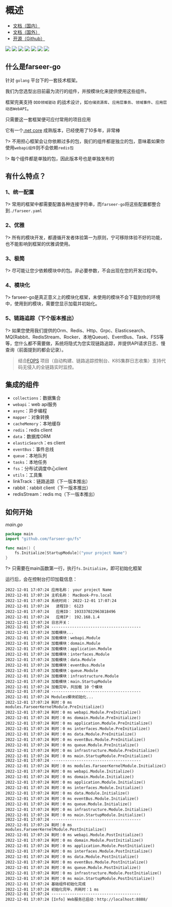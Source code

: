 # 概述
- [文档（国内）](https://farseer-go.gitee.io/)
- [文档（国外）](https://farseer-go.github.io/doc/)
- [开源（Github）](https://github.com/farseer-go/fs)

![](https://img.shields.io/github/stars/farseer-go?style=social)
![](https://img.shields.io/github/license/farseer-go/fs)
![](https://img.shields.io/github/go-mod/go-version/farseer-go/fs)
![](https://img.shields.io/github/v/release/farseer-go/fs)
![](https://img.shields.io/github/languages/code-size/farseer-go/fs)
![](https://img.shields.io/github/directory-file-count/farseer-go/fs)
![](https://img.shields.io/github/last-commit/farseer-go/fs)

## 什么是farseer-go
针对 `golang` 平台下的一套技术框架。

我们为您选型出目前最为流行的组件，并按模块化来提供使用这些组件。

框架完美支持 `DDD领域驱动` 的战术设计，如`仓储资源库`、`应用层事务`、`领域事件`、`应用层动态WebAPI`。

只需要这一套框架便可应付常用的项目应用

它有一个[.net core](https://github.com/FarseerNet/Farseer.Net/) 成熟版本，已经使用了10多年，非常棒

?> 不用担心框架会让你依赖过多的包，我们的组件都是独立的包，意味着如果你使用`webapi组件`则不会依赖`redis包`

!> 每个组件都是单独的包，因此版本号也是单独发布的

## 有什么特点？

### 1、统一配置

?> 常用的框架中都需要配置各种连接字符串，而`farseer-go`将这些配置都整合到`./farseer.yaml`

### 2、优雅

?> 所有的模块开发，都遵循开发者体验第一为原则，宁可移除体验不好的功能，也不能影响到框架的优雅调使用。

### 3、极简

?> 尽可能让您少依赖模块中的包。非必要参数，不会出现在您的开发过程中。

### 4、模块化

?> farseer-go是真正意义上的模块化框架，未使用的模块不会下载到你的环境中，使用到的模块，需要您显示加载并初始化。

### 5、链路追踪（下个版本推出）

?> 如果您使用我们提供的Orm、Redis、Http、Grpc、Elasticsearch、MQ(Rabbit、RedisStream、Rocker、本地Queue)、EventBus、Task、FSS等等，您什么都不需要做，系统将隐式为您实现链路追踪，并提供API请求日志、慢查询（前面提到的都会记录）。

> 结合[FOPS](https://github.com/FarseerNet/FOPS) 项目（自动构建、链路追踪控制台、K8S集群日志收集）支持代码无侵入的全链路实时监控。

## 集成的组件
- `collections`：数据集合
- `webapi`：web api服务
- `async`：异步编程
- `mapper`：对象转换
- `cacheMemory`：本地缓存
- `redis`：redis client
- `data`：数据库ORM
- `elasticSearch`：es client
- `eventBus`：事件总线
- `queue`：本地队列
- `tasks`：本地任务
- `fss`：分布试调度中心client
- `utils`：工具集
- linkTrack：链路追踪（下一版本推出）
- rabbit：rabbit client（下一版本推出）
- redisStream：redis mq（下一版本推出）

## 如何开始

_main.go_
```go
package main
import "github.com/farseer-go/fs"

func main() {
	fs.Initialize[StartupModule]("your project Name")
}
```

?> 只需要在main函数第一行，执行`fs.Initialize`，即可初始化框架

运行后，会在控制台打印加载信息：

```
2022-12-01 17:07:24 应用名称： your project Name
2022-12-01 17:07:24 主机名称： MacBook-Pro.local
2022-12-01 17:07:24 系统时间： 2022-12-01 17:07:24
2022-12-01 17:07:24   进程ID： 6123
2022-12-01 17:07:24   应用ID： 193337022963818496
2022-12-01 17:07:24   应用IP： 192.168.1.4
2022-12-01 17:07:24 日志开关： 
2022-12-01 17:07:24 ---------------------------------------
2022-12-01 17:07:24 加载模块...
2022-12-01 17:07:24 加载模块：webapi.Module
2022-12-01 17:07:24 加载模块：domain.Module
2022-12-01 17:07:24 加载模块：application.Module
2022-12-01 17:07:24 加载模块：interfaces.Module
2022-12-01 17:07:24 加载模块：data.Module
2022-12-01 17:07:24 加载模块：eventBus.Module
2022-12-01 17:07:24 加载模块：queue.Module
2022-12-01 17:07:24 加载模块：infrastructure.Module
2022-12-01 17:07:24 加载模块：main.StartupModule
2022-12-01 17:07:24 加载完毕，共加载 10 个模块
2022-12-01 17:07:24 ---------------------------------------
2022-12-01 17:07:24 Modules模块初始化...
2022-12-01 17:07:24 耗时：0 ms modules.FarseerKernelModule.PreInitialize()
2022-12-01 17:07:24 耗时：0 ms webapi.Module.PreInitialize()
2022-12-01 17:07:24 耗时：0 ms domain.Module.PreInitialize()
2022-12-01 17:07:24 耗时：0 ms application.Module.PreInitialize()
2022-12-01 17:07:24 耗时：0 ms interfaces.Module.PreInitialize()
2022-12-01 17:07:24 耗时：0 ms data.Module.PreInitialize()
2022-12-01 17:07:24 耗时：0 ms eventBus.Module.PreInitialize()
2022-12-01 17:07:24 耗时：0 ms queue.Module.PreInitialize()
2022-12-01 17:07:24 耗时：0 ms infrastructure.Module.PreInitialize()
2022-12-01 17:07:24 耗时：0 ms main.StartupModule.PreInitialize()
2022-12-01 17:07:24 ---------------------------------------
2022-12-01 17:07:24 耗时：0 ms modules.FarseerKernelModule.Initialize()
2022-12-01 17:07:24 耗时：0 ms webapi.Module.Initialize()
2022-12-01 17:07:24 耗时：0 ms domain.Module.Initialize()
2022-12-01 17:07:24 耗时：0 ms application.Module.Initialize()
2022-12-01 17:07:24 耗时：0 ms interfaces.Module.Initialize()
2022-12-01 17:07:24 耗时：0 ms data.Module.Initialize()
2022-12-01 17:07:24 耗时：0 ms eventBus.Module.Initialize()
2022-12-01 17:07:24 耗时：0 ms queue.Module.Initialize()
2022-12-01 17:07:24 耗时：0 ms infrastructure.Module.Initialize()
2022-12-01 17:07:24 耗时：0 ms main.StartupModule.Initialize()
2022-12-01 17:07:24 ---------------------------------------
2022-12-01 17:07:24 耗时：0 ms modules.FarseerKernelModule.PostInitialize()
2022-12-01 17:07:24 耗时：0 ms webapi.Module.PostInitialize()
2022-12-01 17:07:24 耗时：0 ms domain.Module.PostInitialize()
2022-12-01 17:07:24 耗时：0 ms application.Module.PostInitialize()
2022-12-01 17:07:24 耗时：0 ms interfaces.Module.PostInitialize()
2022-12-01 17:07:24 耗时：0 ms data.Module.PostInitialize()
2022-12-01 17:07:24 耗时：0 ms eventBus.Module.PostInitialize()
2022-12-01 17:07:24 耗时：0 ms queue.Module.PostInitialize()
2022-12-01 17:07:24 耗时：0 ms infrastructure.Module.PostInitialize()
2022-12-01 17:07:24 耗时：0 ms main.StartupModule.PostInitialize()
2022-12-01 17:07:24 基础组件初始化完成
2022-12-01 17:07:24 初始化完毕，共耗时：1 ms 
2022-12-01 17:07:24 ---------------------------------------
2022-12-01 17:07:24 [Info] Web服务已启动：http://localhost:8888/

```
